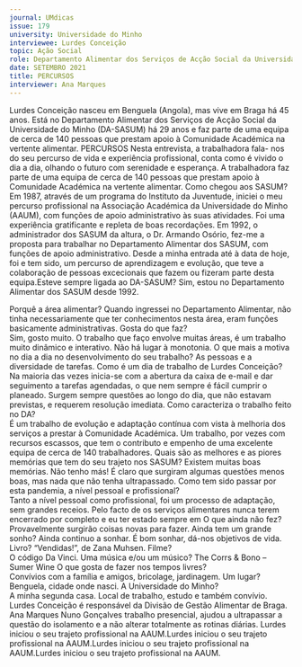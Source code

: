 ```yaml
---
journal: UMdicas 
issue: 179
university: Universidade do Minho
interviewee: Lurdes Conceição
topic: Ação Social
role: Departamento Alimentar dos Serviços de Acção Social da Universidade do Minho (DA-SASUM)
date: SETEMBRO 2021
title: PERCURSOS
interviewer: Ana Marques
---
```



Lurdes Conceição nasceu em Benguela (Angola), mas vive em Braga há 45 anos. Está no 
Departamento Alimentar dos Serviços de Acção Social da Universidade do Minho (DA-SASUM) 
há 29 anos e faz parte de uma equipa de cerca de 140 pessoas que prestam apoio à Comunidade 
Académica na vertente alimentar. 
PERCURSOS
Nesta entrevista, a trabalhadora fala-
nos do seu percurso de vida e experiência 
profissional, conta como é vivido o dia a dia, 
olhando o futuro com serenidade e esperança. 
A trabalhadora faz parte de uma equipa 
de cerca de 140 pessoas que prestam apoio 
à Comunidade Académica na vertente 
alimentar. 
Como chegou aos SASUM?  
Em 1987, através de um programa do 
Instituto da Juventude, iniciei o meu 
percurso profissional na Associação 
Académica da Universidade do Minho 
(AAUM), com funções de apoio 
administrativo às suas atividades. Foi 
uma experiência gratificante e repleta 
de boas recordações. Em 1992, o 
administrador dos SASUM da altura, o Dr. 
Armando Osório, fez-me a proposta para 
trabalhar no Departamento Alimentar 
dos SASUM, com funções de apoio 
administrativo. Desde a minha entrada 
até à data de hoje, foi e tem sido, um 
percurso de aprendizagem e evolução, que 
teve a colaboração de pessoas excecionais 
que fazem ou fizeram parte desta equipa.Esteve sempre ligada ao DA-SASUM? 
Sim, estou no Departamento Alimentar 
dos SASUM desde 1992.
 
Porquê a área alimentar?  Quando 
ingressei no Departamento Alimentar, 
não tinha necessariamente que ter 
conhecimentos nesta área, eram funções 
basicamente administrativas.
Gosta do que faz?  
Sim, gosto muito. O trabalho que faço 
envolve muitas áreas, é um trabalho 
muito dinâmico e interativo. Não há lugar 
à monotonia.
O que mais a motiva no dia a dia no 
desenvolvimento do seu trabalho? 
As pessoas e a diversidade de tarefas.
Como é um dia de trabalho de Lurdes 
Conceição?  
Na maioria das vezes inicia-se com 
a abertura da caixa de e-mail e dar 
seguimento a tarefas agendadas, o que 
nem sempre é fácil cumprir o planeado. 
Surgem sempre questões ao longo do dia, que não estavam previstas, e requerem 
resolução imediata.
Como caracteriza o trabalho feito no DA?  
É um trabalho de evolução e adaptação 
contínua com vista à melhoria dos 
serviços a prestar à Comunidade 
Académica. Um trabalho, por vezes com 
recursos escassos, que tem o contributo 
e empenho de uma excelente equipa de 
cerca de 140 trabalhadores.
Quais são as melhores e as piores 
memórias que tem do seu trajeto nos 
SASUM? 
Existem muitas boas memórias. Não 
tenho más! É claro que surgiram algumas 
questões menos boas, mas nada que não 
tenha ultrapassado.
 Como tem sido passar por esta pandemia, 
a nível pessoal e profissional?  
Tanto a nível pessoal como profissional, 
foi um processo de adaptação, sem 
grandes receios. Pelo facto de os serviços 
alimentares nunca terem encerrado por 
completo e eu ter estado sempre em O que ainda não fez? 
Provavelmente surgirão coisas novas 
para fazer.
Ainda tem um grande sonho?
Ainda continuo a sonhar. É bom sonhar, 
dá-nos objetivos de vida.
Livro?
“Vendidas!”, de Zana Muhsen.
Filme?  
O código Da Vinci.
Uma música e/ou um músico?
The Corrs & Bono – Sumer Wine
O que gosta de fazer nos tempos livres?  
Convívios com a família e amigos, 
bricolage, jardinagem.
Um lugar?  
Benguela, cidade onde nasci. 
A Universidade do Minho?  
A minha segunda casa. Local de 
trabalho, estudo e também convívio. Lurdes Conceição é responsável da Divisão de Gestão Alimentar de Braga.
Ana Marques
Nuno Gonçalves
trabalho presencial, ajudou a ultrapassar 
a questão do isolamento e a não alterar 
totalmente as rotinas diárias.
Lurdes iniciou o seu trajeto profissional na AAUM.Lurdes iniciou o seu trajeto profissional na AAUM.Lurdes iniciou o seu trajeto profissional na AAUM.Lurdes iniciou o seu trajeto profissional na AAUM.